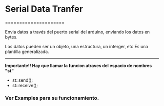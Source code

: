 # Serial Data Tranfer
=====================

Envia datos a través del puerto serial del arduino,
enviando los datos en bytes.

Los datos pueden ser un objeto, una estructura,
un interger, etc Es una plantilla generalizada.

-------------------------------------------------------------------------

**Importante!! Hay que llamar la funcion atraves del espacio de nombres "st"**

+ st::send();
+ st::receive();

### Ver Examples para su funcionamiento.

